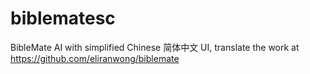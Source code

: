 # biblematesc
BibleMate AI with simplified Chinese 简体中文 UI, translate the work at https://github.com/eliranwong/biblemate
